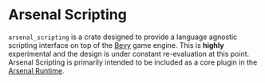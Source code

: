 # Arsenal Scripting

`arsenal_scripting` is a crate designed to provide a language agnostic scripting interface on top of the [Bevy] game engine. This is **highly** experimental and the design is under constant re-evaluation at this point. Arsenal Scripting is primarily intended to be included as a core plugin in the [Arsenal Runtime](../arsenal_runtime).

[bevy]: https://bevyengine.org
    